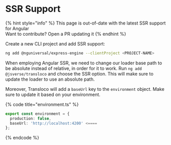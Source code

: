 # SSR Support

{% hint style="info" %}
This page is out-of-date with the latest SSR support for Angular\
Want to contribute? Open a PR updating it
{% endhint %}

Create a new CLI project and add SSR support:

```bash
ng add @nguniversal/express-engine --clientProject <PROJECT-NAME>
```

When employing Angular SSR, we need to change our loader base path to be absolute instead of relative, in order for it to work. Run `ng add @jsverse/transloco` and choose the SSR option. This will make sure to update the loader to use an absolute path.

Moreover, Transloco will add a `baseUrl` key to the `environment` object. Make sure to update it based on your environment.

{% code title="environment.ts" %}
```typescript
export const environment = {
  production: false,
  baseUrl: 'http://localhost:4200' <====
};

```
{% endcode %}
